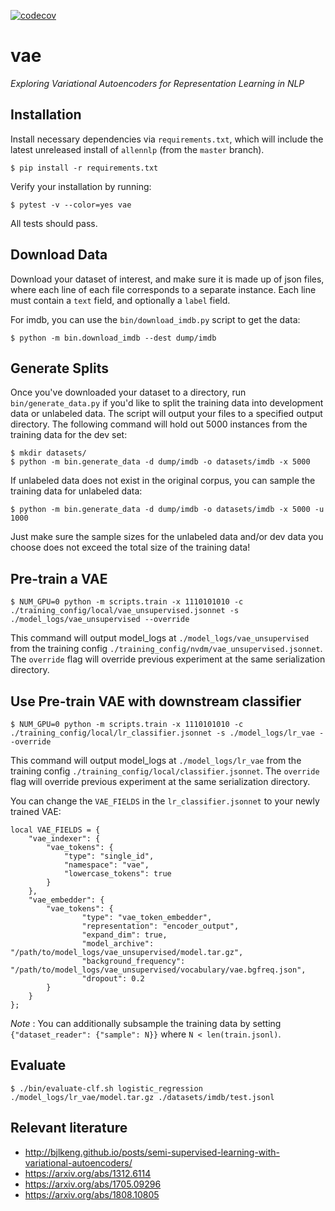 [![codecov](https://codecov.io/gh/allenai/vae/branch/master/graph/badge.svg?token=NOriF2Rm8p)](https://codecov.io/gh/allenai/vae)

# vae

*Exploring Variational Autoencoders for Representation Learning in NLP*


## Installation

Install necessary dependencies via `requirements.txt`, which will include the latest unreleased install of `allennlp` (from the `master` branch).

```
$ pip install -r requirements.txt
```

Verify your installation by running: 

```
$ pytest -v --color=yes vae
```

All tests should pass.

## Download Data

Download your dataset of interest, and make sure it is made up of json files, where each line of each file corresponds to a separate instance. Each line must contain a `text` field, and optionally a `label` field.

For imdb, you can use the `bin/download_imdb.py` script to get the data:

```
$ python -m bin.download_imdb --dest dump/imdb
```

## Generate Splits
Once you've downloaded your dataset to a directory, run `bin/generate_data.py` if you'd like to split the training data into development data or unlabeled data. The script will output your files to a specified output directory. The following command will hold out 5000 instances from the training data for the dev set:

```
$ mkdir datasets/
$ python -m bin.generate_data -d dump/imdb -o datasets/imdb -x 5000
```

If unlabeled data does not exist in the original corpus, you can sample the training data for unlabeled data:

```
$ python -m bin.generate_data -d dump/imdb -o datasets/imdb -x 5000 -u 1000
```

Just make sure the sample sizes for the unlabeled data and/or dev data you choose does not exceed the total size of the training data!


## Pre-train a VAE

```
$ NUM_GPU=0 python -m scripts.train -x 1110101010 -c ./training_config/local/vae_unsupervised.jsonnet -s ./model_logs/vae_unsupervised --override
```

This command will output model_logs at `./model_logs/vae_unsupervised` from the training config `./training_config/nvdm/vae_unsupervised.jsonnet`. The `override` flag will override previous experiment at the same serialization directory.

## Use Pre-train VAE with downstream classifier

```
$ NUM_GPU=0 python -m scripts.train -x 1110101010 -c ./training_config/local/lr_classifier.jsonnet -s ./model_logs/lr_vae --override
```

This command will output model_logs at `./model_logs/lr_vae` from the training config `./training_config/local/classifier.jsonnet`. The `override` flag will override previous experiment at the same serialization directory.

You can change the `VAE_FIELDS` in the `lr_classifier.jsonnet` to your newly trained VAE:

```
local VAE_FIELDS = {
    "vae_indexer": {
        "vae_tokens": {
            "type": "single_id",
            "namespace": "vae",
            "lowercase_tokens": true
        }
    },  
    "vae_embedder": {
        "vae_tokens": {
                "type": "vae_token_embedder",
                "representation": "encoder_output",
                "expand_dim": true,
                "model_archive": "/path/to/model_logs/vae_unsupervised/model.tar.gz",
                "background_frequency": "/path/to/model_logs/vae_unsupervised/vocabulary/vae.bgfreq.json",
                "dropout": 0.2
        }
    }
};
```

*Note* : You can additionally subsample the training data by setting `{"dataset_reader": {"sample": N}}` where `N < len(train.jsonl)`.

## Evaluate

```
$ ./bin/evaluate-clf.sh logistic_regression ./model_logs/lr_vae/model.tar.gz ./datasets/imdb/test.jsonl
```

## Relevant literature

* http://bjlkeng.github.io/posts/semi-supervised-learning-with-variational-autoencoders/
* https://arxiv.org/abs/1312.6114
* https://arxiv.org/abs/1705.09296
* https://arxiv.org/abs/1808.10805
